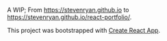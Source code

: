 A WIP; From https://stevenryan.github.io to https://stevenryan.github.io/react-portfolio/.

This project was bootstrapped with [Create React App](https://github.com/facebookincubator/create-react-app).
